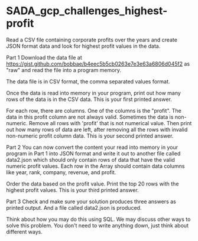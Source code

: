 # SADA_gcp_challenges_highest-profit
Read a CSV file containing corporate profits over the years and create JSON format data and look for highest profit values in the data.

Part 1
Download the data file at https://gist.github.com/bobbae/b4eec5b5cb0263e7e3e63a6806d045f2 as "raw" and read the file into a program memory.

The data file is in CSV format, the comma separated values format.

Once the data is read into memory in your program, print out how many rows of the data is in the CSV data. This is your first printed answer.

For each row, there are columns. One of the columns is the "profit". The data in this profit column are not always valid. Sometimes the data is non-numeric. Remove all rows with 'profit' that is not numerical value. Then print out how many rows of data are left, after removing all the rows with invalid non-numeric profit column data. This is your second printed answer.

Part 2
You can now convert the content your read into memory in your program in Part 1 into JSON format and write it out to another file called data2.json which should only contain rows of data that have the valid numeric profit values. Each row in the Array should contain data columns like year, rank, company, revenue, and profit.

Order the data based on the profit value. Print the top 20 rows with the highest profit values. This is your third printed answer.

Part 3
Check and make sure your solution produces three answers as printed output. And a file called data2.json is produced.

Think about how you may do this using SQL. We may discuss other ways to solve this problem. You don't need to write anything down, just think about different ways.
